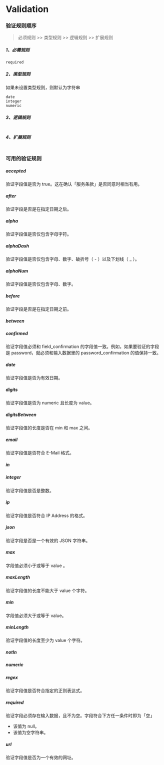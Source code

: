 # Validation

### 验证规则顺序

> 必须规则 >> 类型规则 >> 逻辑规则 >> 扩展规则

##### 1、必需规则
```
required
```

##### 2、类型规则
如果未设置类型规则，则默认为字符串
```
date
integer
numeric
```

##### 3、逻辑规则
```

```

##### 4、扩展规则
```

```

### 可用的验证规则

##### accepted
验证字段值是否为 true。这在确认「服务条款」是否同意时相当有用。

##### after
验证字段是否是在指定日期之后。

##### alpha
验证字段值是否仅包含字母字符。

##### alphaDash
验证字段值是否仅包含字母、数字、破折号（ - ）以及下划线（ _ ）。

##### alphaNum
验证字段值是否仅包含字母、数字。

##### before
验证字段是否是在指定日期之前。

##### between

##### confirmed
验证字段值必须和 field_confirmation 的字段值一致。例如，如果要验证的字段是 password，就必须和输入数据里的 password_confirmation 的值保持一致。

##### date
验证字段值是否为有效日期。

##### digits
验证字段值是否为 numeric 且长度为 value。

##### digitsBetween
验证字段值的长度是否在 min 和 max 之间。

##### email
验证字段值是否符合 E-Mail 格式。

##### in

##### integer
验证字段值是否是整数。

##### ip
验证字段值是否符合 IP Address 的格式。

##### json
验证字段是否是一个有效的 JSON 字符串。

##### max
字段值必须小于或等于 value 。

##### maxLength
验证字段值的长度不能大于 value 个字符。

##### min
字段值必须大于或等于 value。

##### minLength
验证字段值的长度至少为 value 个字符。

##### notIn

##### numeric

##### regex
验证字段值是否符合指定的正则表达式。

##### required
验证字段必须存在输入数据，且不为空。字段符合下方任一条件时即为「空」

- 该值为 null。
- 该值为空字符串。

##### url
验证字段值是否为一个有效的网址。


